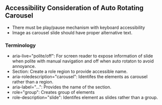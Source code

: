 ## Accessibility Consideration of Auto Rotating Carousel
* There must be play/pause mechanism with keyboard accessibility
* Image as carousel slide should have proper alternative text.
### Terminology
* aria-live="polite/off": For screen reader to expose information of slide when polite with manual navigation and off when auto rotaton to avoid annoyance.
* Section: Create a role region to provide accessible name.
* aria-roledescription="carousel": Identifes the elements as carousel rather than a region.
* aria-label="...": Provides the name of the section.
* role="group": Creates group of elements
* role-description="slide": Identifes element as slides rather than a group.

